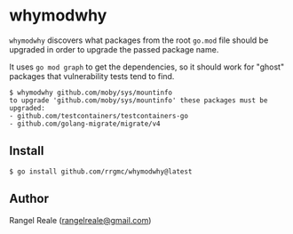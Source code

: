 # whymodwhy

`whymodwhy` discovers what packages from the root `go.mod` file should be upgraded in order to upgrade the passed
package name.

It uses `go mod graph` to get the dependencies, so it should work for "ghost" packages that vulnerability tests
tend to find.

```shell
$ whymodwhy github.com/moby/sys/mountinfo
to upgrade 'github.com/moby/sys/mountinfo' these packages must be upgraded:
- github.com/testcontainers/testcontainers-go
- github.com/golang-migrate/migrate/v4
```

## Install

```shell
$ go install github.com/rrgmc/whymodwhy@latest 
```

## Author

Rangel Reale (rangelreale@gmail.com)
